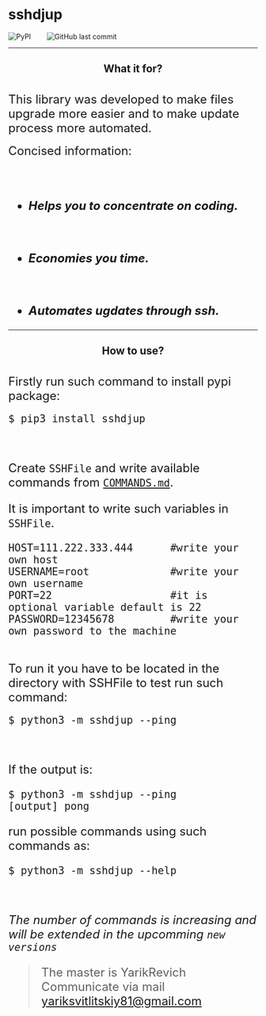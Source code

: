# sshdjup
![PyPI](https://img.shields.io/pypi/v/sshdjup?color=yellow) <span style="margin-left: 2em">![GitHub last commit](https://img.shields.io/github/last-commit/YarikRevich/sshdjup?logo=GitHub)</span>

---


<h2><center>What it for?</center></h2>
<br/>

<div style="font-size:24px">This library was developed to make files upgrade more easier and to make update process more automated.</div> 

<br/>
<font size=5px>
Concised information:
<br/>
<br/>
<br/>



- ***Helps you to concentrate on coding.***
<br/>

- ***Economies you time.***
<br/>

- ***Automates ugdates through ssh.***
</font>

---

<h2><center>How to use?</center></h2>
<br/>

<font size=5px>
Firstly run such command to install pypi package:

```text
$ pip3 install sshdjup
```


<br/>

Create ```SSHFile``` and write available commands from 
[```COMMANDS.md```](./COMMANDS.md).

It is important to write such variables in ```SSHFile```.

```
HOST=111.222.333.444      #write your own host
USERNAME=root             #write your own username
PORT=22                   #it is optional variable default is 22
PASSWORD=12345678         #write your own password to the machine
```

<br/>
To run it you have to be located in the directory with SSHFile to test run such command:

```
$ python3 -m sshdjup --ping
```

<br/>

If  the output is:

```
$ python3 -m sshdjup --ping
[output] pong
```
run possible commands using such commands as:

```
$ python3 -m sshdjup --help
```

<br/>

*The number of commands is increasing and will be extended in the upcomming ```new versions```*
<br/>

> The master is YarikRevich
> Communicate via mail yariksvitlitskiy81@gmail.com
</font>
